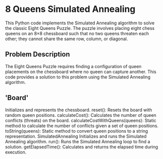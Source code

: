 # 8 Queens Simulated Annealing
This Python code implements the Simulated Annealing algorithm to solve the classic Eight Queens Puzzle. The puzzle involves placing eight chess queens on an 8×8 chessboard such that no two queens threaten each other; they cannot share the same row, column, or diagonal.

## Problem Description 
The Eight Queens Puzzle requires finding a configuration of queen placements on the chessboard where no queen can capture another. This code provides a solution to this problem using the Simulated Annealing algorithm.

## 'Board'
Initializes and represents the chessboard.
reset(): Resets the board with random queen positions.
calculateCost(): Calculates the number of queen conflicts (threats) on the board.
calculateCostWithQueens(queens): Static method to calculate the number of conflicts given a set of queen positions.
toString(queens): Static method to convert queen positions to a string representation.
SimulatedAnnealing
Initializes and runs the Simulated Annealing algorithm.
run(): Runs the Simulated Annealing loop to find a solution.
getElapsedTime(): Calculates and returns the elapsed time during execution.
